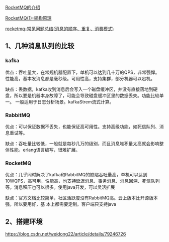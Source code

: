 [RocketMQ的介绍](https://rain.baimuxym.cn/article/49)

[RocketMQ(1)-架构原理](https://www.cnblogs.com/qdhxhz/p/11094624.html)

[rocketmq-常见问题总结(消息的顺序、重复、消费模式)](https://www.cnblogs.com/xuwc/p/9034352.html)



## 1、几种消息队列的比较

### kafka

优点：吞吐量大，在常规机器配置下，单机可以达到几十万的QPS，非常强悍。性能高，基本发消息都是毫秒级。可用性高，支持集群，部分机器可以宕机。

缺点：丢数据，kafka收到消息后会写入一个磁盘缓冲区，并没有直接落地到硬盘，所以要是机器本身故障了，可能会导致磁盘缓冲区里的数据丢失。功能比较单一。 一般适用于日志分析场景。kafkaStrem流式计算。

### RabbitMQ

优点：可以保证数据不丢失，也能保证高可用性。支持高级功能，如死信队列、消息重试等。

缺点：吞吐量比较低，一般就是每秒几万的级别，而且消息堆积量太高就会影响整体性能。erlang语言编写，很难扩展。

### RocketMQ

优点：几乎同时解决了kafka和RabbitMQ的缺陷吞吐量高，单机可以达到10WQPS，高可用，性能高，也支持延迟消息、事务消息、消息回溯、死信队列等。消息积压也可以很多。使用java开发，可以灵活扩展

缺点：官方文档比较简单，社区活跃度没有RabbitMQ高。云上版本比开源版本强，所以要用好，基
本上都需要定制。客户端只支持java





## 2、搭建环境

https://blog.csdn.net/weidong22/article/details/79246726